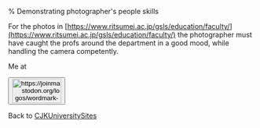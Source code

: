 % Demonstrating photographer's people skills

For the photos in
[https://www.ritsumei.ac.jp/gsls/education/faculty/](https://www.ritsumei.ac.jp/gsls/education/faculty/)
the photographer must have caught the profs around the department in a good mood, while handling the camera competently.


Me at
<form action='https://mastodon.sdf.org/@drbean'>
<button type='submit' class='btn'>
<img src='./mastodon.svg'
alt='https://joinmastodon.org/logos/wordmark-black-text.svg'
style='width:100px;height:50px'/>
</button></form>

Back to [CJKUniversitySites](CJKUniversitySites.html)
